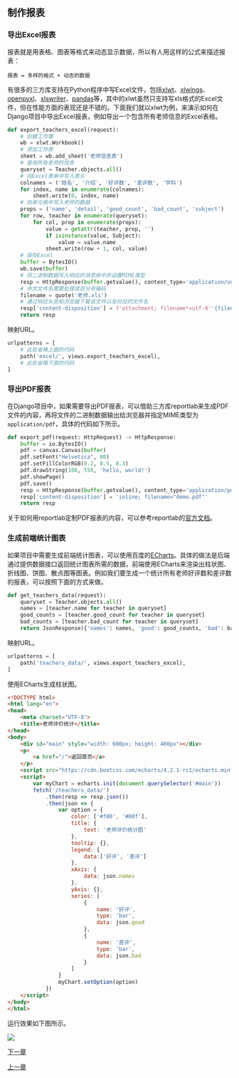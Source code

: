 ## 制作报表

### 导出Excel报表

报表就是用表格、图表等格式来动态显示数据，所以有人用这样的公式来描述报表：

```
报表 = 多样的格式 + 动态的数据
```

有很多的三方库支持在Python程序中写Excel文件，包括[xlwt](<https://xlwt.readthedocs.io/en/latest/>)、[xlwings](<https://docs.xlwings.org/en/latest/quickstart.html>)、[openpyxl](<https://openpyxl.readthedocs.io/en/latest/>)、[xlswriter](<https://xlsxwriter.readthedocs.io/>)、[pandas](<http://pandas.pydata.org/>)等，其中的xlwt虽然只支持写xls格式的Excel文件，但在性能方面的表现还是不错的。下面我们就以xlwt为例，来演示如何在Django项目中导出Excel报表，例如导出一个包含所有老师信息的Excel表格。

```Python
def export_teachers_excel(request):
    # 创建工作簿
    wb = xlwt.Workbook()
    # 添加工作表
    sheet = wb.add_sheet('老师信息表')
    # 查询所有老师的信息
    queryset = Teacher.objects.all()
    # 向Excel表单中写入表头
    colnames = ('姓名', '介绍', '好评数', '差评数', '学科')
    for index, name in enumerate(colnames):
        sheet.write(0, index, name)
    # 向单元格中写入老师的数据
    props = ('name', 'detail', 'good_count', 'bad_count', 'subject')
    for row, teacher in enumerate(queryset):
        for col, prop in enumerate(props):
            value = getattr(teacher, prop, '')
            if isinstance(value, Subject):
                value = value.name
            sheet.write(row + 1, col, value)
    # 保存Excel
    buffer = BytesIO()
    wb.save(buffer)
    # 将二进制数据写入响应的消息体中并设置MIME类型
    resp = HttpResponse(buffer.getvalue(), content_type='application/vnd.ms-excel')
    # 中文文件名需要处理成百分号编码
    filename = quote('老师.xls')
    # 通过响应头告知浏览器下载该文件以及对应的文件名
    resp['content-disposition'] = f'attachment; filename*=utf-8''{filename}'
    return resp
```

映射URL。

```Python
urlpatterns = [
    # 此处省略上面的代码
    path('excel/', views.export_teachers_excel),
    # 此处省略下面的代码
]
```

### 导出PDF报表

在Django项目中，如果需要导出PDF报表，可以借助三方库reportlab来生成PDF文件的内容，再将文件的二进制数据输出给浏览器并指定MIME类型为`application/pdf`，具体的代码如下所示。

```Python
def export_pdf(request: HttpRequest) -> HttpResponse:
    buffer = io.BytesIO()
    pdf = canvas.Canvas(buffer)
    pdf.setFont("Helvetica", 80)
    pdf.setFillColorRGB(0.2, 0.5, 0.3)
    pdf.drawString(100, 550, 'hello, world!')
    pdf.showPage()
    pdf.save()
    resp = HttpResponse(buffer.getvalue(), content_type='application/pdf')
    resp['content-disposition'] = 'inline; filename="demo.pdf"'
    return resp
```

关于如何用reportlab定制PDF报表的内容，可以参考reportlab的[官方文档](https://www.reportlab.com/docs/reportlab-userguide.pdf)。

### 生成前端统计图表

如果项目中需要生成前端统计图表，可以使用百度的[ECharts](<https://echarts.baidu.com/>)。具体的做法是后端通过提供数据接口返回统计图表所需的数据，前端使用ECharts来渲染出柱状图、折线图、饼图、散点图等图表。例如我们要生成一个统计所有老师好评数和差评数的报表，可以按照下面的方式来做。

```Python
def get_teachers_data(request):
    queryset = Teacher.objects.all()
    names = [teacher.name for teacher in queryset]
    good_counts = [teacher.good_count for teacher in queryset]
    bad_counts = [teacher.bad_count for teacher in queryset]
    return JsonResponse({'names': names, 'good': good_counts, 'bad': bad_counts})
```

映射URL。

```Python
urlpatterns = [
    path('teachers_data/', views.export_teachers_excel),
]
```

使用ECharts生成柱状图。

```HTML
<!DOCTYPE html>
<html lang="en">
<head>
    <meta charset="UTF-8">
    <title>老师评价统计</title>
</head>
<body>
    <div id="main" style="width: 600px; height: 400px"></div>
    <p>
        <a href="/">返回首页</a>
    </p>
    <script src="https://cdn.bootcss.com/echarts/4.2.1-rc1/echarts.min.js"></script>
    <script>
        var myChart = echarts.init(document.querySelector('#main'))
        fetch('/teachers_data/')
            .then(resp => resp.json())
            .then(json => {
                var option = {
                    color: ['#f00', '#00f'],
                    title: {
                        text: '老师评价统计图'
                    },
                    tooltip: {},
                    legend: {
                        data:['好评', '差评']
                    },
                    xAxis: {
                        data: json.names
                    },
                    yAxis: {},
                    series: [
                        {
                            name: '好评',
                            type: 'bar',
                            data: json.good
                        },
                        {
                            name: '差评',
                            type: 'bar',
                            data: json.bad
                        }
                    ]
                }
                myChart.setOption(option)
            })
    </script>
</body>
</html>
```

运行效果如下图所示。

![](./res/echarts_bar_graph.png)


[下一章](../Day41-55/46.日志和调试工具栏.md)

[上一章](../Day41-55/44.Cookie和Session.md)

